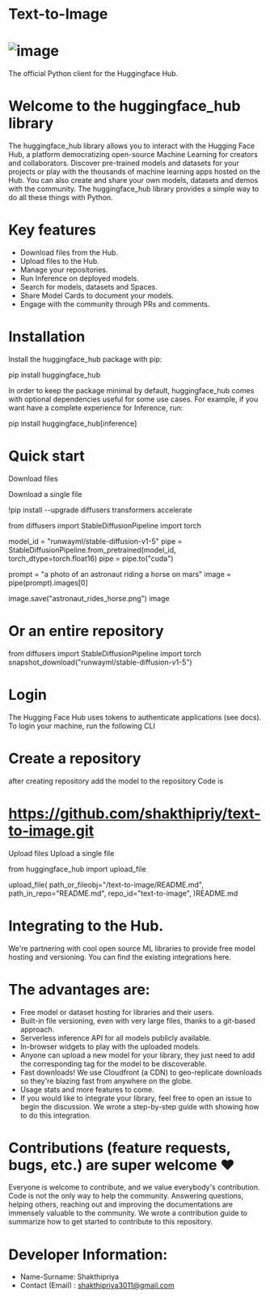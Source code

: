 # Text-to-Image

# ![image](https://github.com/user-attachments/assets/3c8f36a5-3fb4-4db2-a61f-83942656c0c8)

The official Python client for the Huggingface Hub.

 # Welcome to the huggingface_hub library
The huggingface_hub library allows you to interact with the Hugging Face Hub, a platform democratizing open-source Machine Learning for creators and collaborators. Discover pre-trained models and datasets for your projects or play with the thousands of machine learning apps hosted on the Hub. You can also create and share your own models, datasets and demos with the community. The huggingface_hub library provides a simple way to do all these things with Python.

 # Key features
* Download files from the Hub.
* Upload files to the Hub.
* Manage your repositories.
* Run Inference on deployed models.
* Search for models, datasets and Spaces.
* Share Model Cards to document your models.
* Engage with the community through PRs and comments.


# Installation

Install the huggingface_hub package with pip:

pip install huggingface_hub

In order to keep the package minimal by default, huggingface_hub comes with optional dependencies useful for some use cases. For example, if you want have a complete experience for Inference, run:

pip install huggingface_hub[inference]

# Quick start

Download files

Download a single file

!pip install --upgrade diffusers transformers accelerate


from diffusers import StableDiffusionPipeline
import torch

model_id = "runwayml/stable-diffusion-v1-5"
pipe = StableDiffusionPipeline.from_pretrained(model_id, torch_dtype=torch.float16)
pipe = pipe.to("cuda")

prompt = "a photo of an astronaut riding a horse on mars"
image = pipe(prompt).images[0]  
    
image.save("astronaut_rides_horse.png")
image

# Or an entire repository

from diffusers import StableDiffusionPipeline
import torch
snapshot_download("runwayml/stable-diffusion-v1-5")

# Login

The Hugging Face Hub uses tokens to authenticate applications (see docs). To login your machine, run the following CLI

# Create a repository
 after creating repository add the model to the repository
Code is 

 # https://github.com/shakthipriy/text-to-image.git

Upload files
Upload a single file

from huggingface_hub import upload_file

upload_file(
    path_or_fileobj="/text-to-image/README.md",
    path_in_repo="README.md",
    repo_id="text-to-image",
)README.md

# Integrating to the Hub.
We're partnering with cool open source ML libraries to provide free model hosting and versioning. You can find the existing integrations here.

 # The advantages are:

* Free model or dataset hosting for libraries and their users.
* Built-in file versioning, even with very large files, thanks to a git-based approach.
* Serverless inference API for all models publicly available.
* In-browser widgets to play with the uploaded models.
* Anyone can upload a new model for your library, they just need to add the corresponding tag for the model to be discoverable.
* Fast downloads! We use Cloudfront (a CDN) to geo-replicate downloads so they're blazing fast from anywhere on the globe.
* Usage stats and more features to come.
* If you would like to integrate your library, feel free to open an issue to begin the discussion. We wrote a step-by-step guide with  showing how to do this integration.


# Contributions (feature requests, bugs, etc.) are super welcome ❤️
Everyone is welcome to contribute, and we value everybody's contribution. Code is not the only way to help the community. Answering questions, helping others, reaching out and improving the documentations are immensely valuable to the community. We wrote a contribution guide to summarize how to get started to contribute to this repository.


  # Developer Information:
* Name-Surname: Shakthipriya
* Contact (Email) : shakthipriya3011@gmail.com

